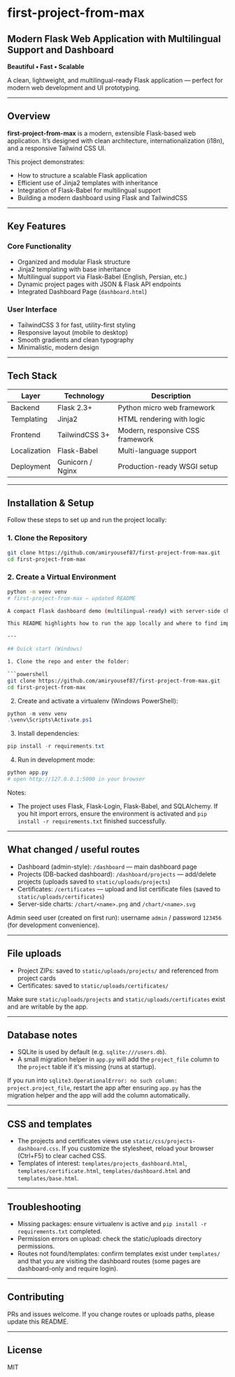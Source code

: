 
# first-project-from-max

## Modern Flask Web Application with Multilingual Support and Dashboard  
**Beautiful • Fast • Scalable**

A clean, lightweight, and multilingual-ready Flask application — perfect for modern web development and UI prototyping.

---

## Overview

**first-project-from-max** is a modern, extensible Flask-based web application. It’s designed with clean architecture, internationalization (i18n), and a responsive Tailwind CSS UI.

This project demonstrates:

- How to structure a scalable Flask application  
- Efficient use of Jinja2 templates with inheritance  
- Integration of Flask-Babel for multilingual support  
- Building a modern dashboard using Flask and TailwindCSS  

---

## Key Features

### Core Functionality
- Organized and modular Flask structure  
- Jinja2 templating with base inheritance  
- Multilingual support via Flask-Babel (English, Persian, etc.)  
- Dynamic project pages with JSON & Flask API endpoints  
- Integrated Dashboard Page (`dashboard.html`)  

### User Interface
- TailwindCSS 3 for fast, utility-first styling  
- Responsive layout (mobile to desktop)  
- Smooth gradients and clean typography  
- Minimalistic, modern design  

---

## Tech Stack

| Layer | Technology | Description |
|--------|-------------|-------------|
| Backend | Flask 2.3+ | Python micro web framework |
| Templating | Jinja2 | HTML rendering with logic |
| Frontend | TailwindCSS 3+ | Modern, responsive CSS framework |
| Localization | Flask-Babel | Multi-language support |
| Deployment | Gunicorn / Nginx | Production-ready WSGI setup |

---

## Installation & Setup

Follow these steps to set up and run the project locally:

### 1. Clone the Repository

```bash
git clone https://github.com/amiryousef87/first-project-from-max.git
cd first-project-from-max
```

### 2. Create a Virtual Environment

```bash
python -m venv venv
# first-project-from-max — updated README

A compact Flask dashboard demo (multilingual-ready) with server-side charts, file uploads and a small projects & certificates dashboard.

This README highlights how to run the app locally and where to find important features added since the original project scaffold.

---

## Quick start (Windows)

1. Clone the repo and enter the folder:

```powershell
git clone https://github.com/amiryousef87/first-project-from-max.git
cd first-project-from-max
```

2. Create and activate a virtualenv (Windows PowerShell):

```powershell
python -m venv venv
.\venv\Scripts\Activate.ps1
```

3. Install dependencies:

```powershell
pip install -r requirements.txt
```

4. Run in development mode:

```powershell
python app.py
# open http://127.0.0.1:5000 in your browser
```

Notes:
- The project uses Flask, Flask-Login, Flask-Babel, and SQLAlchemy. If you hit import errors, ensure the environment is activated and `pip install -r requirements.txt` finished successfully.

---

## What changed / useful routes

- Dashboard (admin-style): `/dashboard` — main dashboard page
- Projects (DB-backed dashboard): `/dashboard/projects` — add/delete projects (uploads saved to `static/uploads/projects`)
- Certificates: `/certificates` — upload and list certificate files (saved to `static/uploads/certificates`)
- Server-side charts: `/chart/<name>.png` and `/chart/<name>.svg`

Admin seed user (created on first run): username `admin` / password `123456` (for development convenience).

---

## File uploads

- Project ZIPs: saved to `static/uploads/projects/` and referenced from project cards
- Certificates: saved to `static/uploads/certificates/`

Make sure `static/uploads/projects` and `static/uploads/certificates` exist and are writable by the app.

---

## Database notes

- SQLite is used by default (e.g. `sqlite:///users.db`).
- A small migration helper in `app.py` will add the `project_file` column to the `project` table if it's missing (runs at startup).

If you run into `sqlite3.OperationalError: no such column: project.project_file`, restart the app after ensuring `app.py` has the migration helper and the app will add the column automatically.

---

## CSS and templates

- The projects and certificates views use `static/css/projects-dashboard.css`. If you customize the stylesheet, reload your browser (Ctrl+F5) to clear cached CSS.
- Templates of interest: `templates/projects_dashboard.html`, `templates/certificate.html`, `templates/dashboard.html` and `templates/base.html`.

---

## Troubleshooting

- Missing packages: ensure virtualenv is active and `pip install -r requirements.txt` completed.
- Permission errors on upload: check the static/uploads directory permissions.
- Routes not found/templates: confirm templates exist under `templates/` and that you are visiting the dashboard routes (some pages are dashboard-only and require login).

---

## Contributing

PRs and issues welcome. If you change routes or uploads paths, please update this README.

---

## License

MIT
